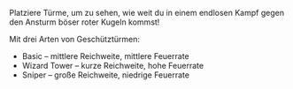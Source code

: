 Platziere Türme, um zu sehen, wie weit du in einem endlosen Kampf gegen den Ansturm böser roter Kugeln kommst!

Mit drei Arten von Geschütztürmen:
- Basic – mittlere Reichweite, mittlere Feuerrate
- Wizard Tower – kurze Reichweite, hohe Feuerrate
- Sniper – große Reichweite, niedrige Feuerrate

